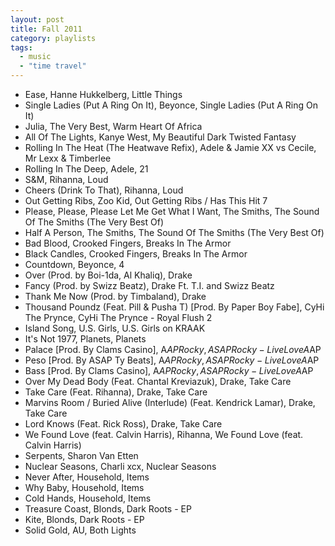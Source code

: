 ```yaml
---
layout: post
title: Fall 2011
category: playlists
tags: 
  - music
  - "time travel"
---
```


* Ease, Hanne Hukkelberg, Little Things
* Single Ladies (Put A Ring On It), Beyonce, Single Ladies (Put A Ring On It)
* Julia, The Very Best, Warm Heart Of Africa
* All Of The Lights, Kanye West, My Beautiful Dark Twisted Fantasy
* Rolling In The Heat (The Heatwave Refix), Adele &#38; Jamie XX vs Cecile, Mr Lexx &#38; Timberlee
* Rolling In The Deep, Adele, 21
* S&#38;M, Rihanna, Loud
* Cheers (Drink To That), Rihanna, Loud
* Out Getting Ribs, Zoo Kid, Out Getting Ribs / Has This Hit 7
* Please, Please, Please Let Me Get What I Want, The Smiths, The Sound Of The Smiths (The Very Best Of)
* Half A Person, The Smiths, The Sound Of The Smiths (The Very Best Of)
* Bad Blood, Crooked Fingers, Breaks In The Armor
* Black Candles, Crooked Fingers, Breaks In The Armor
* Countdown, Beyonce, 4
* Over (Prod. by Boi-1da, Al Khaliq), Drake
* Fancy (Prod. by Swizz Beatz), Drake Ft. T.I. and Swizz Beatz
* Thank Me Now (Prod. by Timbaland), Drake
* Thousand Poundz (Feat. Pill &#38; Pusha T) [Prod. By Paper Boy Fabe], CyHi The Prynce, CyHi The Prynce - Royal Flush 2
* Island Song, U.S. Girls, U.S. Girls on KRAAK
* It's Not 1977, Planets, Planets
* Palace [Prod. By Clams Casino], A$AP Rocky, ASAP Rocky - LiveLoveA$AP
* Peso [Prod. By ASAP Ty Beats], A$AP Rocky, ASAP Rocky - LiveLoveA$AP
* Bass [Prod. By Clams Casino], A$AP Rocky, ASAP Rocky - LiveLoveA$AP
* Over My Dead Body (Feat. Chantal Kreviazuk), Drake, Take Care
* Take Care (Feat. Rihanna), Drake, Take Care
* Marvins Room / Buried Alive (Interlude) (Feat. Kendrick Lamar), Drake, Take Care
* Lord Knows (Feat. Rick Ross), Drake, Take Care
* We Found Love (feat. Calvin Harris), Rihanna, We Found Love (feat. Calvin Harris)
* Serpents, Sharon Van Etten
* Nuclear Seasons, Charli xcx, Nuclear Seasons
* Never After, Household, Items
* Why Baby, Household, Items
* Cold Hands, Household, Items
* Treasure Coast, Blonds, Dark Roots - EP
* Kite, Blonds, Dark Roots - EP
* Solid Gold, AU, Both Lights